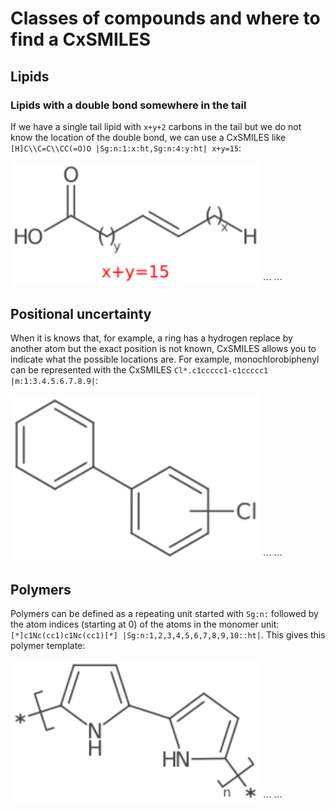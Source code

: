 # Classes of compounds and where to find a CxSMILES

## Lipids

### Lipids with a double bond somewhere in the tail

If we have a single tail <a name="tp1">lipid</a> with `x+y+2` carbons in the tail but we do not
know the location of the double bond, we can use a CxSMILES like
`[H]C\\C=C\\CC(=O)O |Sg:n:1:x:ht,Sg:n:4:y:ht| x+y=15`:

<img src="./images/generated/lipid_doublebond.svg" width="400" alt="SVG depiction of a lipid with a double bond in the tail at unclear position" />
```
```

## Positional uncertainty

When it is knows that, for example, a ring has a hydrogen replace by another atom
but the exact <a name="tp2">position</a> is not known, CxSMILES allows you to indicate what the possible
locations are. For example, monochlorobiphenyl can be represented with the
CxSMILES `Cl*.c1ccccc1-c1ccccc1 |m:1:3.4.5.6.7.8.9|`:

<img src="./images/generated/monochlorobiphenyl.svg" width="400" alt="SVG depiction of biphenyl with a single chloride atom at an unknown position" />
```
```

## Polymers

Polymers can be defined as a repeating unit started with `Sg:n:` followed by the
atom indices (starting at 0) of the atoms in the <a name="tp3">monomer</a> unit: `[*]c1Nc(cc1)c1Nc(cc1)[*] |Sg:n:1,2,3,4,5,6,7,8,9,10::ht|`.
This gives this <a name="tp4">polymer</a> template:

<img src="./images/generated/polymer.svg" width="400" alt="SVG depiction of a polymer as a repeating monomer" />
```
```

